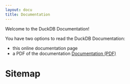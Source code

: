 ```yaml
---
layout: docu
title: Documentation
---
```


Welcome to the DuckDB Documentation! 

You have two options to read the DuckDB Documentation:
* this online documentation page
* a PDF of the documentation <a href="https://blobs.duckdb.org/docs/duckdb-docs-0.9.0.pdf" class="pill">Documentation (PDF)</a>


<h1>Sitemap</h1>

<div id="docusitemaphere"></div>
